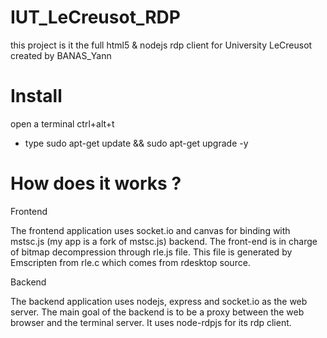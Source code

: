 # IUT_LeCreusot_RDP
this project is it the full html5 & nodejs rdp client for University LeCreusot created by BANAS_Yann 

# Install
open a terminal ctrl+alt+t
  - type sudo apt-get update && sudo apt-get upgrade -y 

# How does it works ?

 Frontend

The frontend application uses socket.io and canvas for binding with mstsc.js (my app is a fork of mstsc.js) backend. The front-end is in charge of bitmap decompression through rle.js file. This file is generated by Emscripten from rle.c which comes from rdesktop source.

 Backend

The backend application uses nodejs, express and socket.io as the web server. The main goal of the backend is to be a proxy between the web browser and the terminal server. It uses node-rdpjs for its rdp client.
